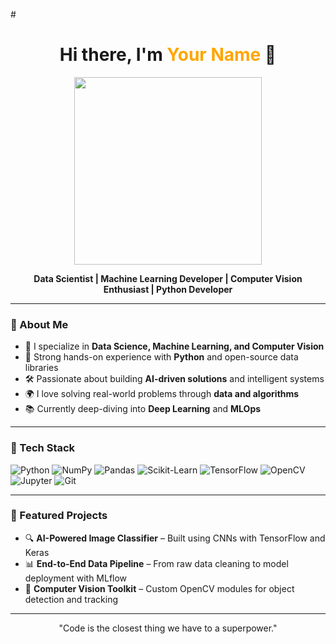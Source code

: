 #<h1 align="center">Hi there, I'm <span style="color:orange;">Your Name</span> 👋</h1>

<p align="center">
  <img src="https://media.giphy.com/media/h408T6Y5GfmXBKW62l/giphy.gif" width="300"/>
</p>

<p align="center">
  <b>Data Scientist | Machine Learning Developer | Computer Vision Enthusiast | Python Developer</b>
</p>

---

### 🧠 About Me

- 🔬 I specialize in **Data Science, Machine Learning, and Computer Vision**
- 🐍 Strong hands-on experience with **Python** and open-source data libraries
- 🛠️ Passionate about building **AI-driven solutions** and intelligent systems
- 🌍 I love solving real-world problems through **data and algorithms**
- 📚 Currently deep-diving into **Deep Learning** and **MLOps**

---

### 🚀 Tech Stack

![Python](https://img.shields.io/badge/Python-FFD43B?style=for-the-badge&logo=python&logoColor=blue)
![NumPy](https://img.shields.io/badge/Numpy-013243?style=for-the-badge&logo=numpy)
![Pandas](https://img.shields.io/badge/Pandas-150458?style=for-the-badge&logo=pandas)
![Scikit-Learn](https://img.shields.io/badge/Scikit--Learn-F7931E?style=for-the-badge&logo=scikitlearn&logoColor=white)
![TensorFlow](https://img.shields.io/badge/TensorFlow-FF6F00?style=for-the-badge&logo=tensorflow&logoColor=white)
![OpenCV](https://img.shields.io/badge/OpenCV-5C3EE8?style=for-the-badge&logo=opencv&logoColor=white)
![Jupyter](https://img.shields.io/badge/Jupyter-F37626?style=for-the-badge&logo=jupyter)
![Git](https://img.shields.io/badge/Git-F05032?style=for-the-badge&logo=git&logoColor=white)

---

### 🧰 Featured Projects

- 🔍 **AI-Powered Image Classifier** – Built using CNNs with TensorFlow and Keras  
- 📊 **End-to-End Data Pipeline** – From raw data cleaning to model deployment with MLflow  
- 🤖 **Computer Vision Toolkit** – Custom OpenCV modules for object detection and tracking

---

<p align="center" style="font-size:14px;">
  "Code is the closest thing we have to a superpower."
</p>
